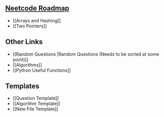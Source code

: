 
## [Neetcode Roadmap](https://neetcode.io/roadmap) 
- [[Arrays and Hashing]]
- [[Two Pointers]]



## Other Links
- [[Random Questions |Random Questions (Needs to be sorted at some point)]]
- [[Algorithms]]
- [[Python Useful Functions]]



## Templates
- [[Question Template]]
- [[Algorithm Template]]
- [[New File Template]]

